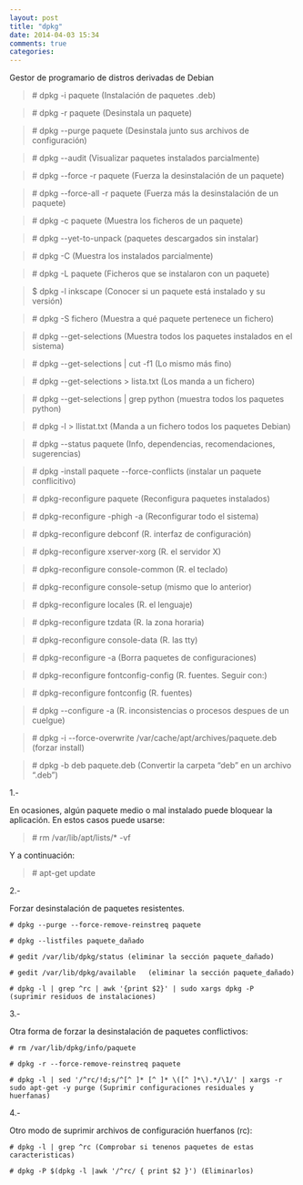 ```yaml
---
layout: post
title: "dpkg"
date: 2014-04-03 15:34
comments: true
categories: 
---
```

Gestor de programario de distros derivadas de Debian   

>\# dpkg -i paquete   (Instalación de paquetes .deb)

>\# dpkg -r paquete   (Desinstala un paquete)

>\# dpkg --purge paquete    (Desinstala junto sus archivos de configuración)

>\# dpkg --audit   (Visualizar paquetes instalados parcialmente)

>\# dpkg --force -r paquete  (Fuerza la desinstalación de un paquete)

>\# dpkg --force-all -r paquete  (Fuerza más la desinstalación de un paquete)

>\# dpkg -c paquete   (Muestra los ficheros de un paquete)

>\# dpkg --yet-to-unpack  (paquetes descargados sin instalar)

>\# dpkg -C   (Muestra los instalados parcialmente)

>\# dpkg -L paquete  (Ficheros que se instalaron con un paquete)

>$ dpkg -l inkscape  (Conocer si un paquete está instalado y su versión)

>\# dpkg -S fichero    (Muestra a qué paquete pertenece un fichero)

>\# dpkg --get-selections   (Muestra todos los paquetes instalados en el sistema)

>\# dpkg --get-selections | cut -f1 (Lo mismo más fino)

>\# dpkg --get-selections > lista.txt    (Los manda a un fichero)

>\# dpkg --get-selections | grep python (muestra todos los paquetes python)

>\# dpkg -l > llistat.txt      (Manda a un fichero todos los paquetes Debian)

>\# dpkg --status paquete  (Info, dependencias, recomendaciones, sugerencias)

>\# dpkg -install paquete --force-conflicts (instalar un paquete conflicitivo)

>\# dpkg-reconfigure paquete    (Reconfigura paquetes instalados)

>\# dpkg-reconfigure -phigh -a   (Reconfigurar todo el sistema)

>\# dpkg-reconfigure debconf    (R. interfaz de configuración)

>\# dpkg-reconfigure xserver-xorg  (R. el servidor X)

>\# dpkg-reconfigure console-common (R. el teclado)

>\# dpkg-reconfigure console-setup (mismo que lo anterior)

>\# dpkg-reconfigure locales     (R. el lenguaje)

>\# dpkg-reconfigure tzdata      (R. la zona horaria)

>\# dpkg-reconfigure console-data (R. las tty)

>\# dpkg-reconfigure -a (Borra paquetes de configuraciones)

>\# dpkg-reconfigure fontconfig-config  (R. fuentes. Seguir con:)

>\# dpkg-reconfigure fontconfig  (R. fuentes)

>\# dpkg --configure -a  (R. inconsistencias o procesos despues de un cuelgue)

>\# dpkg -i --force-overwrite /var/cache/apt/archives/paquete.deb (forzar install) 

>\# dpkg -b deb paquete.deb (Convertir la carpeta “deb” en un archivo “.deb”)

1.-

En ocasiones, algún paquete medio o mal instalado puede bloquear la aplicación. En estos casos puede usarse:

>\# rm /var/lib/apt/lists/* -vf 

Y a continuación: 

>\# apt-get update

2.-

Forzar desinstalación de paquetes resistentes.

	# dpkg --purge --force-remove-reinstreq paquete 

	# dpkg --listfiles paquete_dañado 

	# gedit /var/lib/dpkg/status (eliminar la sección paquete_dañado) 

	# gedit /var/lib/dpkg/available   (eliminar la sección paquete_dañado)

	# dpkg -l | grep ^rc | awk '{print $2}' | sudo xargs dpkg -P  (suprimir residuos de instalaciones)

3.-

Otra forma de forzar la desinstalación de paquetes conflictivos:

	# rm /var/lib/dpkg/info/paquete

	# dpkg -r --force-remove-reinstreq paquete

	# dpkg -l | sed '/^rc/!d;s/^[^ ]* [^ ]* \([^ ]*\).*/\1/' | xargs -r sudo apt-get -y purge (Suprimir configuraciones residuales y huerfanas)

4.-

Otro modo de suprimir archivos de configuración huerfanos (rc):

	# dpkg -l | grep ^rc (Comprobar si tenenos paquetes de estas caracteristicas)

	# dpkg -P $(dpkg -l |awk '/^rc/ { print $2 }') (Eliminarlos)

